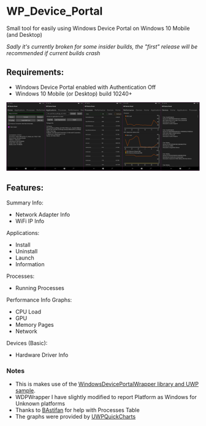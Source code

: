 # WP_Device_Portal
Small tool for easily using Windows Device Portal on Windows 10 Mobile (and Desktop)

*Sadly it's currently broken for some insider builds, the "first" release will be recommended if current builds crash*
## Requirements:
- Windows Device Portal enabled with Authentication Off
- Windows 10 Mobile (or Desktop) build 10240+

![](screenshot.jpg)

## Features:
Summary Info:
 - Network Adapter Info
 - WiFi IP Info

Applications:
- Install
- Uninstall
- Launch
- Information

Processes:
- Running Processes

Performance Info Graphs:

- CPU Load
- GPU
- Memory Pages
- Network

Devices (Basic):

- Hardware Driver Info

### Notes
- This is makes use of the [WindowsDevicePortalWrapper library and UWP sample](https://github.com/microsoft/WindowsDevicePortalWrapper).
- WDPWrapper I have slightly modified to report Platform as Windows for Unknown platforms
- Thanks to [BAstifan](https://github.com/basharast) for help with Processes Table
- The graphs were provided by [UWPQuickCharts](https://github.com/ailon/UWPQuickCharts)
